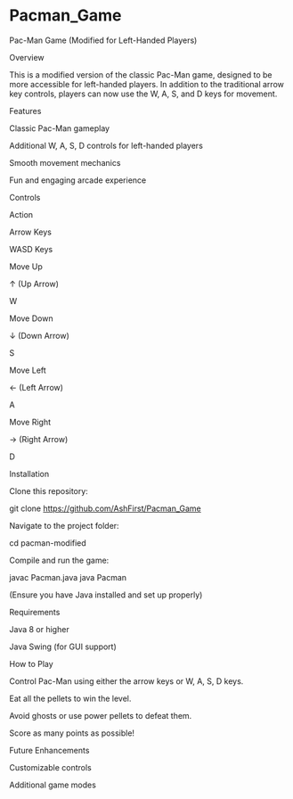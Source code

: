 # Pacman_Game
Pac-Man Game (Modified for Left-Handed Players)

Overview

This is a modified version of the classic Pac-Man game, designed to be more accessible for left-handed players. In addition to the traditional arrow key controls, players can now use the W, A, S, and D keys for movement.

Features

Classic Pac-Man gameplay

Additional W, A, S, D controls for left-handed players

Smooth movement mechanics

Fun and engaging arcade experience

Controls

Action

Arrow Keys

WASD Keys

Move Up

↑ (Up Arrow)

W

Move Down

↓ (Down Arrow)

S

Move Left

← (Left Arrow)

A

Move Right

→ (Right Arrow)

D

Installation

Clone this repository:

git clone https://github.com/AshFirst/Pacman_Game

Navigate to the project folder:

cd pacman-modified

Compile and run the game:

javac Pacman.java
java Pacman

(Ensure you have Java installed and set up properly)

Requirements

Java 8 or higher

Java Swing (for GUI support)

How to Play

Control Pac-Man using either the arrow keys or W, A, S, D keys.

Eat all the pellets to win the level.

Avoid ghosts or use power pellets to defeat them.

Score as many points as possible!

Future Enhancements

Customizable controls

Additional game modes
